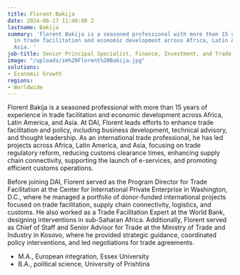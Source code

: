 ```yaml
---
title: Florent Bakija
date: 2024-06-17 11:49:00 Z
lastname: Bakija
summary: 'Florent Bakija is a seasoned professional with more than 15 years of experience
  in trade facilitation and economic development across Africa, Latin America, and
  Asia. '
job-title: Senior Principal Specialist, Finance, Investment, and Trade
image: "/uploads/sm%20Florent%20Bakija.jpg"
solutions:
- Economic Growth
regions:
- Worldwide
---
```


Florent Bakija is a seasoned professional with more than 15 years of experience in trade facilitation and economic development across Africa, Latin America, and Asia. At DAI, Florent leads efforts to enhance trade facilitation and policy, including business development, technical advisory, and thought leadership. As an international trade professional, he has led projects across Africa, Latin America, and Asia, focusing on trade regulatory reform, reducing customs clearance times, enhancing supply chain connectivity, supporting the launch of e-services, and promoting efficient customs operations.
 
Before joining DAI, Florent served as the Program Director for Trade Facilitation at the Center for International Private Enterprise in Washington, D.C., where he managed a portfolio of donor-funded international projects focused on trade facilitation, supply chain connectivity, logistics, and customs. He also worked as a Trade Facilitation Expert at the World Bank, designing interventions in sub-Saharan Africa. Additionally, Florent served as Chief of Staff and Senior Advisor for Trade at the Ministry of Trade and Industry in Kosovo, where he provided strategic guidance, coordinated policy interventions, and led negotiations for trade agreements.
 
* M.A., European integration, Essex University
* B.A., political science, University of Prishtina